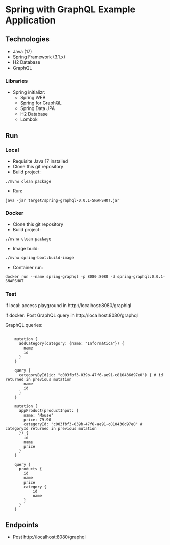# Spring with GraphQL Example Application

## Technologies

- Java (17)
- Spring Framework (3.1.x)
- H2 Database
- GraphQL

### Libraries

- Spring initializr:
  - Spring WEB
  - Spring for GraphQL
  - Spring Data JPA
  - H2 Database
  - Lombok

## Run

### Local
- Requisite Java 17 installed
- Clone this git repository
- Build project:
```
./mvnw clean package
```
- Run:
```
java -jar target/spring-graphql-0.0.1-SNAPSHOT.jar
```

### Docker

- Clone this git repository
- Build project:
```
./mvnw clean package
```
- Image build:
```
./mvnw spring-boot:build-image
```
- Container run:
```
docker run --name spring-graphql -p 8080:8080 -d spring-graphql:0.0.1-SNAPSHOT
```

### Test

if local: access playground in http://localhost:8080/graphiql

if docker: Post GraphQL query in http://localhost:8080/graphql

GraphQL queries:

```

    mutation {
      addCategory(category: {name: "Informática"}) {
        name
        id
      }
    }
    
    query {
      categoryById(id: "c003fbf3-039b-47f6-ae91-c810436d97e0") { # id returned in previous mutation
        name
        id
      }
    }
    
    mutation {
      appProduct(productInput: {
        name: "Mouse"
        price: 79.90
        categoryId: "c003fbf3-039b-47f6-ae91-c810436d97e0" # categoryId returned in previous mutation
      }) {
        id
        name
        price
      }
    }
    
    query {
      products {
        id
        name
        price
        category {
            id
            name
        }
      }
    }

```

## Endpoints

- Post http://localhost:8080/graphql
